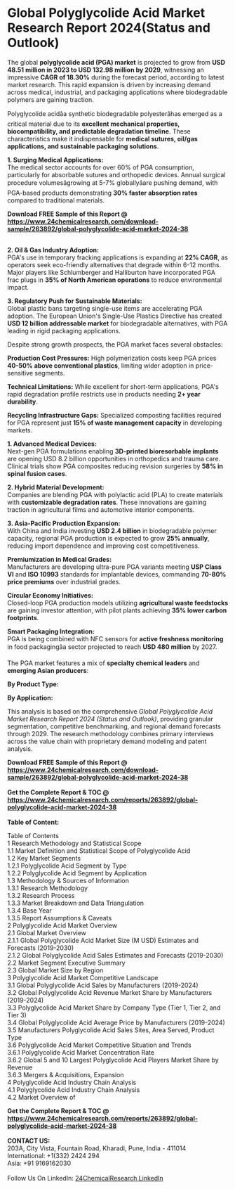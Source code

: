<h1>Global Polyglycolide Acid Market Research Report 2024(Status and Outlook)</h1><p>The global <strong>polyglycolide acid (PGA) market</strong> is projected to grow from <strong>USD 48.51 million in 2023 to USD 132.98 million by 2029</strong>, witnessing an impressive <strong>CAGR of 18.30%</strong> during the forecast period, according to latest market research. This rapid expansion is driven by increasing demand across medical, industrial, and packaging applications where biodegradable polymers are gaining traction.</p><p>Polyglycolide acidâa synthetic biodegradable polyesterâhas emerged as a critical material due to its <strong>excellent mechanical properties, biocompatibility, and predictable degradation timeline</strong>. These characteristics make it indispensable for <strong>medical sutures, oil/gas applications, and sustainable packaging solutions</strong>.</p><p><strong>1. Surging Medical Applications:</strong><br>
The medical sector accounts for over 60% of PGA consumption, particularly for absorbable sutures and orthopedic devices. Annual surgical procedure volumesâgrowing at 5-7% globallyâare pushing demand, with PGA-based products demonstrating <strong>30% faster absorption rates</strong> compared to traditional materials.</p><div><b>Download FREE Sample of this Report @ 
            <a href="https://www.24chemicalresearch.com/download-sample/263892/global-polyglycolide-acid-market-2024-38">
            https://www.24chemicalresearch.com/download-sample/263892/global-polyglycolide-acid-market-2024-38</a></b></div><br><p><strong>2. Oil &amp; Gas Industry Adoption:</strong><br>
PGA's use in temporary fracking applications is expanding at <strong>22% CAGR</strong>, as operators seek eco-friendly alternatives that degrade within 6-12 months. Major players like Schlumberger and Halliburton have incorporated PGA frac plugs in <strong>35% of North American operations</strong> to reduce environmental impact.</p><p><strong>3. Regulatory Push for Sustainable Materials:</strong><br>
Global plastic bans targeting single-use items are accelerating PGA adoption. The European Union's Single-Use Plastics Directive has created <strong>USD 12 billion addressable market</strong> for biodegradable alternatives, with PGA leading in rigid packaging applications.</p><p>Despite strong growth prospects, the PGA market faces several obstacles:</p><p><strong>Production Cost Pressures:</strong> High polymerization costs keep PGA prices <strong>40-50% above conventional plastics</strong>, limiting wider adoption in price-sensitive segments.</p><p><strong>Technical Limitations:</strong> While excellent for short-term applications, PGA's rapid degradation profile restricts use in products needing <strong>2+ year durability</strong>.</p><p><strong>Recycling Infrastructure Gaps:</strong> Specialized composting facilities required for PGA represent just <strong>15% of waste management capacity</strong> in developing markets.</p><p><strong>1. Advanced Medical Devices:</strong><br>
Next-gen PGA formulations enabling <strong>3D-printed bioresorbable implants</strong> are opening USD 8.2 billion opportunities in orthopedics and trauma care. Clinical trials show PGA composites reducing revision surgeries by <strong>58% in spinal fusion cases</strong>.</p><p><strong>2. Hybrid Material Development:</strong><br>
Companies are blending PGA with polylactic acid (PLA) to create materials with <strong>customizable degradation rates</strong>. These innovations are gaining traction in agricultural films and automotive interior components.</p><p><strong>3. Asia-Pacific Production Expansion:</strong><br>
With China and India investing <strong>USD 2.4 billion</strong> in biodegradable polymer capacity, regional PGA production is expected to grow <strong>25% annually</strong>, reducing import dependence and improving cost competitiveness.</p><p><strong>Premiumization in Medical Grades:</strong><br>
	Manufacturers are developing ultra-pure PGA variants meeting <strong>USP Class VI</strong> and <strong>ISO 10993</strong> standards for implantable devices, commanding <strong>70-80% price premiums</strong> over industrial grades.</p><p><strong>Circular Economy Initiatives:</strong><br>
	Closed-loop PGA production models utilizing <strong>agricultural waste feedstocks</strong> are gaining investor attention, with pilot plants achieving <strong>35% lower carbon footprints</strong>.</p><p><strong>Smart Packaging Integration:</strong><br>
	PGA is being combined with NFC sensors for <strong>active freshness monitoring</strong> in food packagingâa sector projected to reach <strong>USD 480 million</strong> by 2027.</p><p>The PGA market features a mix of <strong>specialty chemical leaders</strong> and <strong>emerging Asian producers</strong>:</p><p><strong>By Product Type:</strong></p><p><strong>By Application:</strong></p><p>This analysis is based on the comprehensive <em>Global Polyglycolide Acid Market Research Report 2024 (Status and Outlook)</em>, providing granular segmentation, competitive benchmarking, and regional demand forecasts through 2029. The research methodology combines primary interviews across the value chain with proprietary demand modeling and patent analysis.</p><div><b>Download FREE Sample of this Report @ 
            <a href="https://www.24chemicalresearch.com/download-sample/263892/global-polyglycolide-acid-market-2024-38">
            https://www.24chemicalresearch.com/download-sample/263892/global-polyglycolide-acid-market-2024-38</a></b></div><br><div><b>Get the Complete Report & TOC @ 
            <a href="https://www.24chemicalresearch.com/reports/263892/global-polyglycolide-acid-market-2024-38">
            https://www.24chemicalresearch.com/reports/263892/global-polyglycolide-acid-market-2024-38</a></b></div><br>
            <b>Table of Content:</b><p>Table of Contents<br />
1 Research Methodology and Statistical Scope<br />
1.1 Market Definition and Statistical Scope of Polyglycolide Acid<br />
1.2 Key Market Segments<br />
1.2.1 Polyglycolide Acid Segment by Type<br />
1.2.2 Polyglycolide Acid Segment by Application<br />
1.3 Methodology & Sources of Information<br />
1.3.1 Research Methodology<br />
1.3.2 Research Process<br />
1.3.3 Market Breakdown and Data Triangulation<br />
1.3.4 Base Year<br />
1.3.5 Report Assumptions & Caveats<br />
2 Polyglycolide Acid Market Overview<br />
2.1 Global Market Overview<br />
2.1.1 Global Polyglycolide Acid Market Size (M USD) Estimates and Forecasts (2019-2030)<br />
2.1.2 Global Polyglycolide Acid Sales Estimates and Forecasts (2019-2030)<br />
2.2 Market Segment Executive Summary<br />
2.3 Global Market Size by Region<br />
3 Polyglycolide Acid Market Competitive Landscape<br />
3.1 Global Polyglycolide Acid Sales by Manufacturers (2019-2024)<br />
3.2 Global Polyglycolide Acid Revenue Market Share by Manufacturers (2019-2024)<br />
3.3 Polyglycolide Acid Market Share by Company Type (Tier 1, Tier 2, and Tier 3)<br />
3.4 Global Polyglycolide Acid Average Price by Manufacturers (2019-2024)<br />
3.5 Manufacturers Polyglycolide Acid Sales Sites, Area Served, Product Type<br />
3.6 Polyglycolide Acid Market Competitive Situation and Trends<br />
3.6.1 Polyglycolide Acid Market Concentration Rate<br />
3.6.2 Global 5 and 10 Largest Polyglycolide Acid Players Market Share by Revenue<br />
3.6.3 Mergers & Acquisitions, Expansion<br />
4 Polyglycolide Acid Industry Chain Analysis<br />
4.1 Polyglycolide Acid Industry Chain Analysis<br />
4.2 Market Overview of</p><div><b>Get the Complete Report & TOC @ 
            <a href="https://www.24chemicalresearch.com/reports/263892/global-polyglycolide-acid-market-2024-38">
            https://www.24chemicalresearch.com/reports/263892/global-polyglycolide-acid-market-2024-38</a></b></div><br><b>CONTACT US:</b><br>
            203A, City Vista, Fountain Road, Kharadi, Pune, India - 411014<br>
            International: +1(332) 2424 294<br>
            Asia: +91 9169162030 <br><br>
            Follow Us On LinkedIn: <a href="https://www.linkedin.com/company/24chemicalresearch/">24ChemicalResearch LinkedIn</a>